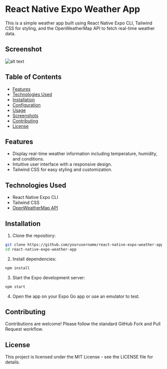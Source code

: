 # React Native Expo Weather App

This is a simple weather app built using React Native Expo CLI, Tailwind CSS for styling, and the OpenWeatherMap API to fetch real-time weather data.

## Screenshot
![alt text]([https://github.com/sarthakmishra459/WeatherApp/tree/master/Screenshot/screenshot.jpg](https://github.com/sarthakmishra459/WeatherApp/blob/master/Screenshot/screenshot.jpg?raw=true))

## Table of Contents

- [Features](#features)
- [Technologies Used](#technologies-used)
- [Installation](#installation)
- [Configuration](#configuration)
- [Usage](#usage)
- [Screenshots](#screenshots)
- [Contributing](#contributing)
- [License](#license)

## Features

- Display real-time weather information including temperature, humidity, and conditions.
- Intuitive user interface with a responsive design.
- Tailwind CSS for easy styling and customization.

## Technologies Used

- React Native Expo CLI
- Tailwind CSS
- [OpenWeatherMap API](https://openweathermap.org/api)

## Installation

1. Clone the repository:

```bash
git clone https://github.com/yourusername/react-native-expo-weather-app.git
cd react-native-expo-weather-app
```

2. Install dependencies:
```bash
npm install
```

3. Start the Expo development server:
```bash
npm start
```

4. Open the app on your Expo Go app or use an emulator to test.


## Contributing
Contributions are welcome! Please follow the standard GitHub Fork and Pull Request workflow.

## License
This project is licensed under the MIT License - see the LICENSE file for details.

